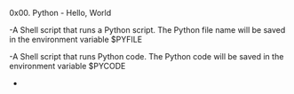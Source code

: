 0x00. Python - Hello, World

-A Shell script that runs a Python script.
The Python file name will be saved in the environment variable $PYFILE

-A Shell script that runs Python code.
The Python code will be saved in the environment variable $PYCODE

-